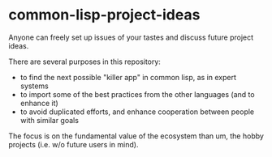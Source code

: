 # common-lisp-project-ideas
Anyone can freely set up issues of your tastes and discuss future project ideas.

There are several purposes in this repository:

+ to find the next possible "killer app" in common lisp, as in expert systems
+ to import some of the best practices from the other languages (and to enhance it)
+ to avoid duplicated efforts, and enhance cooperation between people with similar goals

The focus is on the fundamental value of the ecosystem than um, the hobby projects (i.e. w/o future users in mind).

